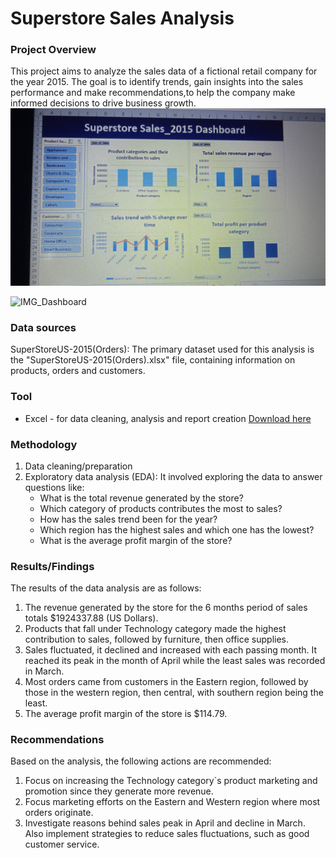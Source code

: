 # Superstore Sales Analysis

### Project Overview

This project aims to analyze the sales data of a fictional retail company for the year 2015. The goal is to identify trends, gain insights into the sales performance and make recommendations,to help the company make informed decisions to drive business growth.
![Dashboard](IMG_Dashboard.jpg)

![IMG_Dashboard](https://github.com/user-attachments/assets/60ea70dc-ea31-4bff-a62b-96c84e2eaf7c)


### Data sources

SuperStoreUS-2015(Orders): The primary dataset used for this analysis is the "SuperStoreUS-2015(Orders).xlsx" file, containing information on products, orders and customers.

### Tool

- Excel - for data cleaning, analysis and report creation [Download here](https://microsoft.com)


### Methodology

1. Data cleaning/preparation
2. Exploratory data analysis (EDA):
 It involved exploring the data to answer questions like:
   - What is the total revenue generated by the store?
   - Which category of products contributes the most to sales?
   - How has the sales trend been for the year?
   - Which region has the highest sales and which one has the lowest?
   - What is the average profit margin of the store?


### Results/Findings

The results of the data analysis are as follows:
1. The revenue generated by the store for the 6 months period of sales totals $1924337.88 (US Dollars).
2. Products that fall under Technology category made the highest contribution to sales, followed by furniture, then office supplies.
3. Sales fluctuated, it declined and increased with each passing month. It reached its peak in the month of April while the least sales was recorded in March.
4. Most orders came from customers in the Eastern region, followed by those in the western region, then central, with southern region being the least.
5. The average profit margin of the store is $114.79.


### Recommendations

Based on the analysis, the following actions are recommended:
1. Focus on increasing the Technology category`s product marketing and promotion since they generate more revenue.
2. Focus marketing efforts on the Eastern and Western region where most orders originate.
3. Investigate reasons behind sales peak in April and decline in March. Also implement strategies to reduce sales fluctuations, such as good customer service.




















       
